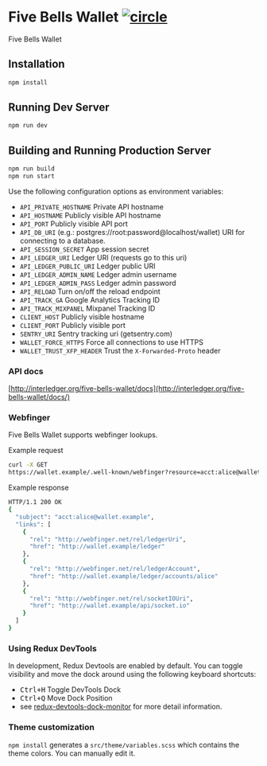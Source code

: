 # Five Bells Wallet [![circle][circle-image]][circle-url]

[circle-image]: https://circleci.com/gh/interledger/five-bells-wallet.svg?style=shield&circle-token=65d802e1ea641aabcc95f8d28f2c6ade577716a9
[circle-url]: https://circleci.com/gh/interledger/five-bells-wallet

Five Bells Wallet

## Installation

```bash
npm install
```

## Running Dev Server

```bash
npm run dev
```

## Building and Running Production Server

```bash
npm run build
npm run start
```

Use the following configuration options as environment variables:

* `API_PRIVATE_HOSTNAME` Private API hostname
* `API_HOSTNAME` Publicly visible API hostname
* `API_PORT` Publicly visible API port
* `API_DB_URI` (e.g.: postgres://root:password@localhost/wallet) URI for connecting to a database.    
* `API_SESSION_SECRET` App session secret
* `API_LEDGER_URI` Ledger URI (requests go to this uri)
* `API_LEDGER_PUBLIC_URI` Ledger public URI
* `API_LEDGER_ADMIN_NAME` Ledger admin username
* `API_LEDGER_ADMIN_PASS` Ledger admin password
* `API_RELOAD` Turn on/off the reload endpoint
* `API_TRACK_GA` Google Analytics Tracking ID
* `API_TRACK_MIXPANEL` Mixpanel Tracking ID
* `CLIENT_HOST` Publicly visible hostname
* `CLIENT_PORT` Publicly visible port
* `SENTRY_URI` Sentry tracking uri (getsentry.com)
* `WALLET_FORCE_HTTPS` Force all connections to use HTTPS
* `WALLET_TRUST_XFP_HEADER` Trust the `X-Forwarded-Proto` header

### API docs
[http://interledger.org/five-bells-wallet/docs](http://interledger.org/five-bells-wallet/docs/)

### Webfinger
Five Bells Wallet supports webfinger lookups.

Example request 
```bash
curl -X GET
https://wallet.example/.well-known/webfinger?resource=acct:alice@wallet.example
```

Example response 
```bash
HTTP/1.1 200 OK
{
  "subject": "acct:alice@wallet.example",
  "links": [
    {
      "rel": "http://webfinger.net/rel/ledgerUri",
      "href": "http://wallet.example/ledger"
    },
    {
      "rel": "http://webfinger.net/rel/ledgerAccount",
      "href": "http://wallet.example/ledger/accounts/alice"
    },
    {
      "rel": "http://webfinger.net/rel/socketIOUri",
      "href": "http://wallet.example/api/socket.io"
    }
  ]
}
```

### Using Redux DevTools

In development, Redux Devtools are enabled by default. You can toggle visibility and move the dock around using the following keyboard shortcuts:

- <kbd>Ctrl+H</kbd> Toggle DevTools Dock
- <kbd>Ctrl+Q</kbd> Move Dock Position
- see [redux-devtools-dock-monitor](https://github.com/gaearon/redux-devtools-dock-monitor) for more detail information.

### Theme customization

`npm install` generates a `src/theme/variables.scss` which contains the theme colors. You can manually edit it.
